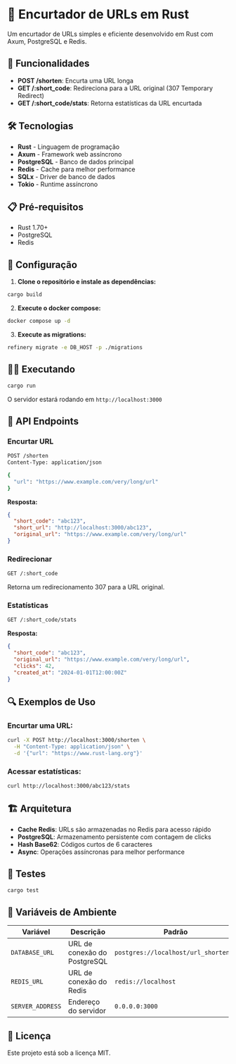 # 🔗 Encurtador de URLs em Rust

Um encurtador de URLs simples e eficiente desenvolvido em Rust com Axum, PostgreSQL e Redis.

## 🚀 Funcionalidades

- **POST /shorten**: Encurta uma URL longa
- **GET /:short_code**: Redireciona para a URL original (307 Temporary Redirect)
- **GET /:short_code/stats**: Retorna estatísticas da URL encurtada

## 🛠️ Tecnologias

- **Rust** - Linguagem de programação
- **Axum** - Framework web assíncrono
- **PostgreSQL** - Banco de dados principal
- **Redis** - Cache para melhor performance
- **SQLx** - Driver de banco de dados
- **Tokio** - Runtime assíncrono

## 📋 Pré-requisitos

- Rust 1.70+
- PostgreSQL
- Redis

## 🔧 Configuração

1. **Clone o repositório e instale as dependências:**
```bash
cargo build
```

2. **Execute o docker compose:**
```bash
docker compose up -d
```

3. **Execute as migrations:**
```bash
refinery migrate -e DB_HOST -p ./migrations
```

## 🏃‍♂️ Executando

```bash
cargo run
```

O servidor estará rodando em `http://localhost:3000`

## 📡 API Endpoints

### Encurtar URL
```bash
POST /shorten
Content-Type: application/json

{
  "url": "https://www.example.com/very/long/url"
}
```

**Resposta:**
```json
{
  "short_code": "abc123",
  "short_url": "http://localhost:3000/abc123",
  "original_url": "https://www.example.com/very/long/url"
}
```

### Redirecionar
```bash
GET /:short_code
```

Retorna um redirecionamento 307 para a URL original.

### Estatísticas
```bash
GET /:short_code/stats
```

**Resposta:**
```json
{
  "short_code": "abc123",
  "original_url": "https://www.example.com/very/long/url",
  "clicks": 42,
  "created_at": "2024-01-01T12:00:00Z"
}
```

## 🔍 Exemplos de Uso

### Encurtar uma URL:
```bash
curl -X POST http://localhost:3000/shorten \
  -H "Content-Type: application/json" \
  -d '{"url": "https://www.rust-lang.org"}'
```

### Acessar estatísticas:
```bash
curl http://localhost:3000/abc123/stats
```

## 🏗️ Arquitetura

- **Cache Redis**: URLs são armazenadas no Redis para acesso rápido
- **PostgreSQL**: Armazenamento persistente com contagem de clicks
- **Hash Base62**: Códigos curtos de 6 caracteres
- **Async**: Operações assíncronas para melhor performance

## 🧪 Testes

```bash
cargo test
```

## 📝 Variáveis de Ambiente

| Variável | Descrição | Padrão |
|----------|-----------|---------|
| `DATABASE_URL` | URL de conexão do PostgreSQL | `postgres://localhost/url_shortener` |
| `REDIS_URL` | URL de conexão do Redis | `redis://localhost` |
| `SERVER_ADDRESS` | Endereço do servidor | `0.0.0.0:3000` |

## 📄 Licença

Este projeto está sob a licença MIT. 